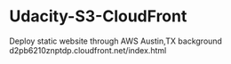 # Udacity-S3-CloudFront
Deploy static website through AWS
Austin,TX background
d2pb6210znptdp.cloudfront.net/index.html
